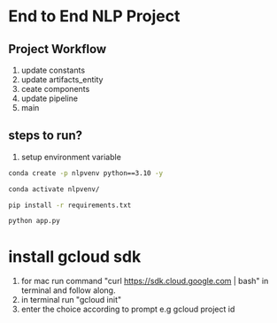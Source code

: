 # End to End NLP Project




## Project Workflow
1. update constants
2. update artifacts_entity
3. ceate components
4. update pipeline
5. main
 

## steps to run?

1. setup environment variable 
``` bash 
conda create -p nlpvenv python==3.10 -y
```

``` bash 
conda activate nlpvenv/
```

```bash 
pip install -r requirements.txt
```

```bash 
python app.py

```

# install gcloud sdk 
1. for mac run command "curl https://sdk.cloud.google.com | bash" in terminal and follow along.
2. in terminal run "gcloud init" 
3. enter the choice according to prompt e.g gcloud project id 

